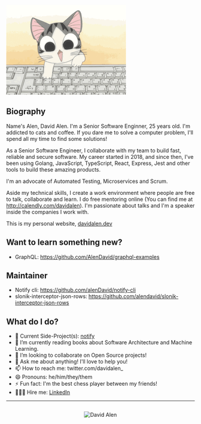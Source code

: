![cat](./cat.gif)

## Biography

Name's Alen, David Alen. I'm a Senior Software Enginner, 25 years old. I'm addicted to cats and coffee. If you dare me to solve a computer problem, I'll spend all my time to find some solutions!

As a Senior Software Engineer, I collaborate with my team to build fast, reliable and secure software. My career started in 2018, and since then, I've been using Golang, JavaScript, TypeScript, React, Express, Jest and other tools to build these amazing products.

I'm an advocate of Automated Testing, Microservices and Scrum.

Aside my technical skills, I create a work environment where people are free to talk, collaborate and learn. I do free mentoring online (You can find me at http://calendly.com/davidalen). I'm passionate about talks and I'm a speaker inside the companies I work with.

This is my personal website, [davidalen.dev](https://www.davidalen.dev/)

## Want to learn something new?

- GraphQL: https://github.com/AlenDavid/graphql-examples

## Maintainer

- Notify cli: https://github.com/alenDavid/notify-cli
- slonik-interceptor-json-rows: https://github.com/alendavid/slonik-interceptor-json-rows

## What do I do?

- 🔭  Current Side-Project(s): [notify](https://github.com/alenDavid/notify-cli)
- 🌱  I’m currently reading books about Software Architecture and Machine Learning.
- 👯  I’m looking to collaborate on Open Source projects!
- 💬  Ask me about anything! I'll love to help you!
- 📫  How to reach me: twitter.com/davidalen_
- 😄  Pronouns: he/him/they/them
- ⚡  Fun fact: I'm the best chess player between my friends!
- 🧑🏻‍💻 Hire me: [LinkedIn](https://linkedin.com/in/david-alen)

---

<div style="display: flex; align-items: center; justify-content: center;">

![David Alen](https://github-readme-stats.vercel.app/api?username=alendavid&show_icons=true&theme=great-gatsby&cache_seconds=1800&include_all_commits=true&count_private=true)

</div>

